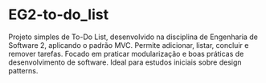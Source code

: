# EG2-to-do_list
Projeto simples de To-Do List, desenvolvido na disciplina de Engenharia de Software 2, aplicando o padrão MVC. Permite adicionar, listar, concluir e remover tarefas. Focado em praticar modularização e boas práticas de desenvolvimento de software. Ideal para estudos iniciais sobre design patterns.
